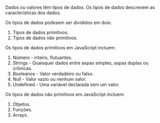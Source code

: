 Dados ou valores têm tipos de dados. Os tipos de dados descrevem as características dos dados.

Os tipos de dados podesem ser divididos em dois:

1. Tipos de dados primitivos.
2. Tipos de dados não primitivos.

Os tipos de dados primitivos em JavaScript incluem:

1. Número - inteiro, flutuantes.
2. Strings - Quaisquer dados entre aspas simples, aspas duplas ou crônicas.
3. Booleanos - Valor verdadeiro ou falso.
4. Null - Valor vazio ou nenhum valor.
5. Undefined - Uma variável declarada sem um valor.

Os tipos de dados não primitivos em JavaScript incluem:

1. Objetos.
2. Funções.
3. Arrays.

